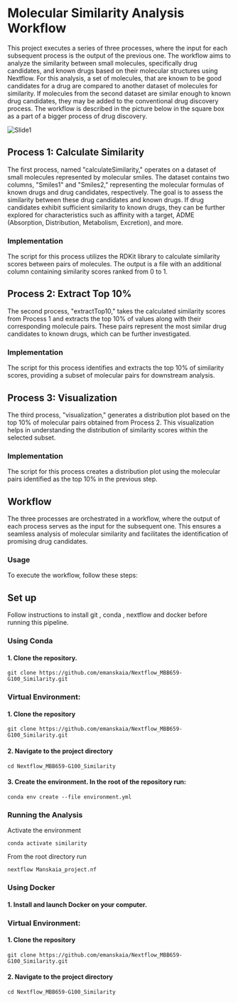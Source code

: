 # Molecular Similarity Analysis Workflow

This project executes a series of three processes, where the input for each subsequent process is the output of the previous one. The workflow aims to analyze the similarity between small molecules, specifically drug candidates, and known drugs based on their molecular structures using Nextflow. For this analysis, a set of molecules, that are known to be good candidates for a drug are compared to another dataset of molecules for similarity. If molecules from the second dataset are similar enough to known drug candidates, they may be added to the conventional drug discovery process. The workflow is described in the picture below in the square box as a part of a bigger process of drug discovery.

![Slide1](https://github.com/emanskaia/Nextflow_MBB659-G100_Similarity/assets/139388597/3b790e4e-5773-41cc-83ce-b5dc655a4c8e)

## Process 1: Calculate Similarity
The first process, named "calculateSimilarity," operates on a dataset of small molecules represented by molecular smiles. The dataset contains two columns, "Smiles1" and "Smiles2," representing the molecular formulas of known drugs and drug candidates, respectively. The goal is to assess the similarity between these drug candidates and known drugs. If drug candidates exhibit sufficient similarity to known drugs, they can be further explored for characteristics such as affinity with a target, ADME (Absorption, Distribution, Metabolism, Excretion), and more.

### Implementation
The script for this process utilizes the RDKit library to calculate similarity scores between pairs of molecules. The output is a file with an additional column containing similarity scores ranked from 0 to 1.

## Process 2: Extract Top 10%
The second process, "extractTop10," takes the calculated similarity scores from Process 1 and extracts the top 10% of values along with their corresponding molecule pairs. These pairs represent the most similar drug candidates to known drugs, which can be further investigated.

### Implementation
The script for this process identifies and extracts the top 10% of similarity scores, providing a subset of molecular pairs for downstream analysis.

## Process 3: Visualization
The third process, "visualization," generates a distribution plot based on the top 10% of molecular pairs obtained from Process 2. This visualization helps in understanding the distribution of similarity scores within the selected subset.

### Implementation
The script for this process creates a distribution plot using the molecular pairs identified as the top 10% in the previous step.

## Workflow
The three processes are orchestrated in a workflow, where the output of each process serves as the input for the subsequent one. This ensures a seamless analysis of molecular similarity and facilitates the identification of promising drug candidates.

### Usage
To execute the workflow, follow these steps:

## Set up

Follow instructions to install git , conda , nextflow and docker before running this pipeline.

### Using Conda

#### 1.	Clone the repository.
``` git clone https://github.com/emanskaia/Nextflow_MBB659-G100_Similarity.git ``` 

### Virtual Environment:

#### 1.	Clone the repository
``` git clone https://github.com/emanskaia/Nextflow_MBB659-G100_Similarity.git ``` 

#### 2. Navigate to the project directory
``` cd Nextflow_MBB659-G100_Similarity ```

#### 3.	Create the environment. In the root of the repository run:
``` conda env create --file environment.yml ```

### Running the Analysis

Activate the environment

``` conda activate similarity ``` 

From the root directory run

``` nextflow Manskaia_project.nf ``` 

### Using Docker

#### 1.	Install and launch Docker on your computer.

### Virtual Environment:

#### 1.	Clone the repository
``` git clone https://github.com/emanskaia/Nextflow_MBB659-G100_Similarity.git ``` 

#### 2. Navigate to the project directory
``` cd Nextflow_MBB659-G100_Similarity ```


